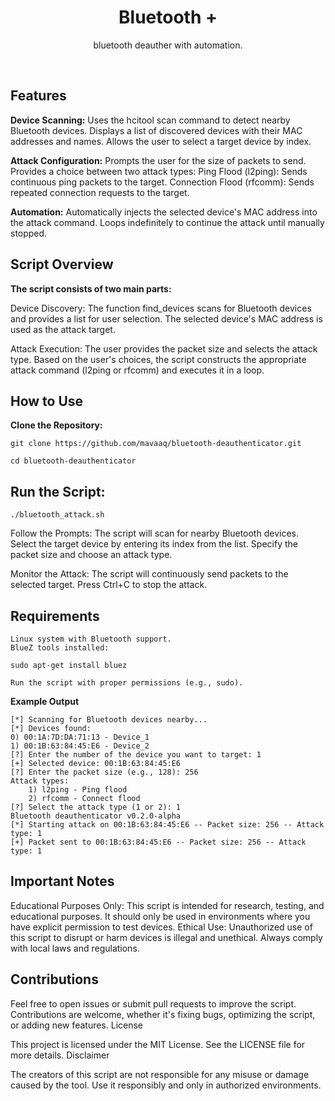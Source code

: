 <h1 align="center">Bluetooth +</h1>
<p align="center">bluetooth deauther with automation.</p><br>

## Features
**Device Scanning:**
        Uses the hcitool scan command to detect nearby Bluetooth devices.
        Displays a list of discovered devices with their MAC addresses and names.
        Allows the user to select a target device by index.

**Attack Configuration:**
        Prompts the user for the size of packets to send.
        Provides a choice between two attack types:
            Ping Flood (l2ping): Sends continuous ping packets to the target.
            Connection Flood (rfcomm): Sends repeated connection requests to the target.

**Automation:**
        Automatically injects the selected device's MAC address into the attack command.
        Loops indefinitely to continue the attack until manually stopped.

## Script Overview

**The script consists of two main parts:**

Device Discovery:
        The function find_devices scans for Bluetooth devices and provides a list for user selection. The selected device's MAC address is used as the attack target.

Attack Execution:
        The user provides the packet size and selects the attack type.
        Based on the user's choices, the script constructs the appropriate attack command (l2ping or rfcomm) and executes it in a loop.

## How to Use

**Clone the Repository:**
```
git clone https://github.com/mavaaq/bluetooth-deauthenticator.git
```
```
cd bluetooth-deauthenticator
```

  

## Run the Script:

```
./bluetooth_attack.sh
```


Follow the Prompts:
        The script will scan for nearby Bluetooth devices.
        Select the target device by entering its index from the list.
        Specify the packet size and choose an attack type.

Monitor the Attack:
        The script will continuously send packets to the selected target.
        Press Ctrl+C to stop the attack.

## Requirements

    Linux system with Bluetooth support.
    BlueZ tools installed:

```
sudo apt-get install bluez
```

    Run the script with proper permissions (e.g., sudo).

**Example Output**

    [*] Scanning for Bluetooth devices nearby...
    [*] Devices found:
    0) 00:1A:7D:DA:71:13 - Device_1
    1) 00:1B:63:84:45:E6 - Device_2
    [?] Enter the number of the device you want to target: 1
    [+] Selected device: 00:1B:63:84:45:E6
    [?] Enter the packet size (e.g., 128): 256
    Attack types:
        1) l2ping - Ping flood
        2) rfcomm - Connect flood
    [?] Select the attack type (1 or 2): 1
    Bluetooth deauthenticator v0.2.0-alpha
    [*] Starting attack on 00:1B:63:84:45:E6 -- Packet size: 256 -- Attack type: 1
    [+] Packet sent to 00:1B:63:84:45:E6 -- Packet size: 256 -- Attack type: 1

## Important Notes

Educational Purposes Only: This script is intended for research, testing, and educational purposes. It should only be used in environments where you have explicit permission to test devices.
Ethical Use: Unauthorized use of this script to disrupt or harm devices is illegal and unethical. Always comply with local laws and regulations.

## Contributions

Feel free to open issues or submit pull requests to improve the script. Contributions are welcome, whether it's fixing bugs, optimizing the script, or adding new features.
License

This project is licensed under the MIT License. See the LICENSE file for more details.
Disclaimer

The creators of this script are not responsible for any misuse or damage caused by the tool. Use it responsibly and only in authorized environments.
